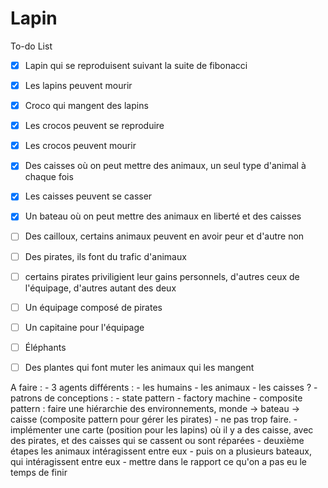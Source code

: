# Lapin

To-do List
- [x] Lapin qui se reproduisent suivant la suite de fibonacci
- [x] Les lapins peuvent mourir
- [x] Croco qui mangent des lapins
- [x] Les crocos peuvent se reproduire
- [x] Les crocos peuvent mourir
- [x] Des caisses où on peut mettre des animaux, un seul type d'animal à chaque fois
- [x] Les caisses peuvent se casser
- [x] Un bateau où on peut mettre des animaux en liberté et des caisses
- [ ] Des cailloux, certains animaux peuvent en avoir peur et d'autre non
- [ ] Des pirates, ils font du trafic d'animaux
- [ ] certains pirates priviligient leur gains personnels, d'autres ceux de l'équipage, d'autres autant des deux
- [ ] Un équipage composé de pirates
- [ ] Un capitaine pour l'équipage
- [ ] Éléphants
- [ ] Des plantes qui font muter les animaux qui les mangent


A faire :
    - 3 agents différents :
        - les humains
        - les animaux
        - les caisses ?
    - patrons de conceptions :
        - state pattern
        - factory machine
        - composite pattern : faire une hiérarchie des environnements, monde -> bateau -> caisse (composite pattern pour gérer les pirates)
    - ne pas trop faire.
    - implémenter une carte (position pour  les lapins) où il y a des caisse, avec des pirates, et des caisses qui se cassent ou sont réparées
    - deuxième étapes les animaux intéragissent entre eux
    - puis on a plusieurs bateaux, qui intéragissent entre eux
    - mettre dans le rapport ce qu'on a pas eu le temps de finir